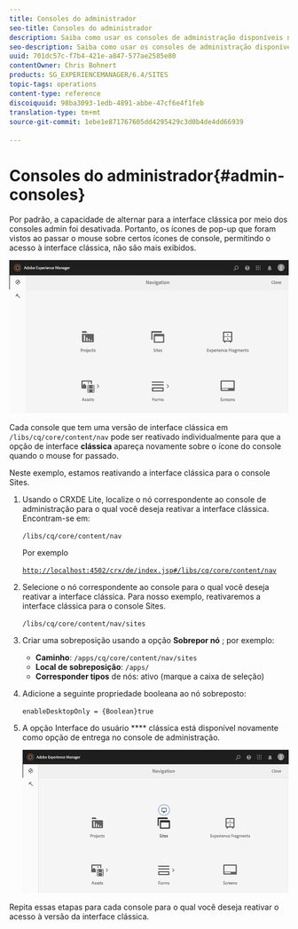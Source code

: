 ```yaml
---
title: Consoles do administrador
seo-title: Consoles do administrador
description: Saiba como usar os consoles de administração disponíveis no AEM.
seo-description: Saiba como usar os consoles de administração disponíveis no AEM.
uuid: 701dc57c-f7b4-421e-a847-577ae2585e80
contentOwner: Chris Bohnert
products: SG_EXPERIENCEMANAGER/6.4/SITES
topic-tags: operations
content-type: reference
discoiquuid: 98ba3093-1edb-4891-abbe-47cf6e4f1feb
translation-type: tm+mt
source-git-commit: 1ebe1e871767605dd4295429c3d0b4de4dd66939

---
```



# Consoles do administrador{#admin-consoles}

Por padrão, a capacidade de alternar para a interface clássica por meio dos consoles admin foi desativada. Portanto, os ícones de pop-up que foram vistos ao passar o mouse sobre certos ícones de console, permitindo o acesso à interface clássica, não são mais exibidos.

![screen_shot_2018-03-23at11956](assets/screen_shot_2018-03-23at111956.png)

Cada console que tem uma versão de interface clássica em `/libs/cq/core/content/nav` pode ser reativado individualmente para que a opção de interface **clássica** apareça novamente sobre o ícone do console quando o mouse for passado.

Neste exemplo, estamos reativando a interface clássica para o console Sites.

1. Usando o CRXDE Lite, localize o nó correspondente ao console de administração para o qual você deseja reativar a interface clássica. Encontram-se em:

   `/libs/cq/core/content/nav`

   Por exemplo

   [ `http://localhost:4502/crx/de/index.jsp#/libs/cq/core/content/nav`](http://localhost:4502/crx/de/index.jsp#/libs/cq/core/content/nav)

1. Selecione o nó correspondente ao console para o qual você deseja reativar a interface clássica. Para nosso exemplo, reativaremos a interface clássica para o console Sites.

   `/libs/cq/core/content/nav/sites`

1. Criar uma sobreposição usando a opção **Sobrepor nó** ; por exemplo:

   * **Caminho**: `/apps/cq/core/content/nav/sites`
   * **Local de sobreposição**: `/apps/`
   * **Corresponder tipos** de nós: ativo (marque a caixa de seleção)

1. Adicione a seguinte propriedade booleana ao nó sobreposto:

   `enableDesktopOnly = {Boolean}true`

1. A opção Interface do usuário **** clássica está disponível novamente como opção de entrega no console de administração.

   ![screen_shot_2018-03-23at111924](assets/screen_shot_2018-03-23at111924.png)

Repita essas etapas para cada console para o qual você deseja reativar o acesso à versão da interface clássica.
